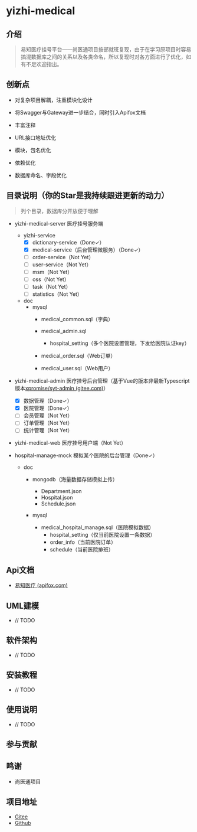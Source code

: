 # yizhi-medical

## 介绍

> 易知医疗挂号平台——尚医通项目按部就班复现，由于在学习原项目时容易搞混数据库之间的关系以及各类命名，所以复现时对各方面进行了优化，如有不足欢迎指出。

## 创新点

- 对复杂项目解耦，注重模块化设计
- 将Swagger与Gateway进一步结合，同时引入Apifox文档

- 丰富注释

- URL接口地址优化
- 模块，包名优化
- 依赖优化
- 数据库命名、字段优化

## 目录说明（你的Star是我持续跟进更新的动力）

> 列个目录，数据库分开放便于理解

- yizhi-medical-server 医疗挂号服务端
  - yizhi-service
    - [x] dictionary-service（Done✓）
    - [x] medical-service（后台管理微服务）（Done✓）
    - [ ] order-service（Not Yet）
    - [ ] user-service（Not Yet）
    - [ ] msm（Not Yet）
    - [ ] oss（Not Yet）
    - [ ] task（Not Yet）
    - [ ] statistics（Not Yet）

  - doc
    - mysql
      - medical_common.sql（字典）
      - medical_admin.sql
        - hospital_setting（多个医院设置管理，下发给医院认证key）

      - medical_order.sql（Web订单）
      - medical_user.sql（Web用户）

- yizhi-medical-admin 医疗挂号后台管理（基于Vue的版本非最新Typescript版本[xpromise/syt-admin (gitee.com)](https://gitee.com/xxpromise/syt-admin)）
  - [x] 数据管理（Done✓）
  - [x] 医院管理（Done✓）
  - [ ] 会员管理（Not Yet）
  - [ ] 订单管理（Not Yet）
  - [ ] 统计管理（Not Yet）

- yizhi-medical-web 医疗挂号用户端（Not Yet）
- hospital-manage-mock 模拟某个医院的后台管理（Done✓）
  - doc
    - mongodb（海量数据存储模拟上传）
      - Department.json
      - Hospital.json
      - Schedule.json

    - mysql
      - medical_hospital_manage.sql（医院模拟数据）
        - hospital_setting（仅当前医院设置一条数据）
        - order_info（当前医院订单）
        - schedule（当前医院排班）


## Api文档

- [易知医疗 (apifox.com)](https://apifox.com/apidoc/shared-be05ce7c-c0b1-4e26-a272-a8ffaae41a13)

## UML建模

- // TODO

## 软件架构
- // TODO


## 安装教程

- // TODO

## 使用说明

- // TODO

## 参与贡献

## 鸣谢

- 尚医通项目

## 项目地址
- [Gitee](https://gitee.com/newborne/yizhi-medical)
- [Github](https://github.com/newborne/yizhi-medical)
